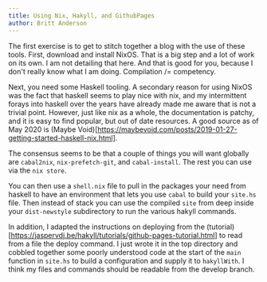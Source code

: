 ```yaml
---
title: Using Nix, Hakyll, and GithubPages
author: Britt Anderson
---
```


The first exercise is to get to stitch together a blog with the use of these tools. First, download and install NixOS. That is a big step and a lot of work on its own. I am not detailing that here. And that is good for you, because I don't really know what I am doing.  Compilation /= competency.

Next, you need some Haskell tooling. A secondary reason for using NixOS was the fact that haskell seems to play nice with nix, and my intermittent forays into haskell over the years have already made me aware that is not a trivial point. However, just like nix as a whole, the documentation is patchy, and it is easy to find popular, but out of date resources. A good source as of May 2020 is (Maybe Void)[https://maybevoid.com/posts/2019-01-27-getting-started-haskell-nix.html].

The consensus seems to be that a couple of things you will want globally are `cabal2nix`, `nix-prefetch-git`, and `cabal-install`. The rest you can use via the `nix store`.

You can then use a `shell.nix` file to pull in the packages your need from haskell to have an environment that lets you use `cabal` to build your `site.hs` file. Then instead of stack you can use the compiled `site` from deep inside your `dist-newstyle` subdirectory to run the various hakyll commands. 

In addition, I adapted the instructions on deploying from the (tutorial)[https://jaspervdj.be/hakyll/tutorials/github-pages-tutorial.html] to read from a file the deploy command. I just wrote it in the top directory and cobbled together some poorly understood code at the start of the `main` function in `site.hs` to build a configuration and supply it to `hakyllWith`. I think my files and commands should be readable from the develop branch. 

